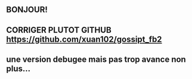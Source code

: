 ## BONJOUR! 
## CORRIGER PLUTOT GITHUB https://github.com/xuan102/gossipt_fb2
## une version debugee mais pas trop avance non plus...





